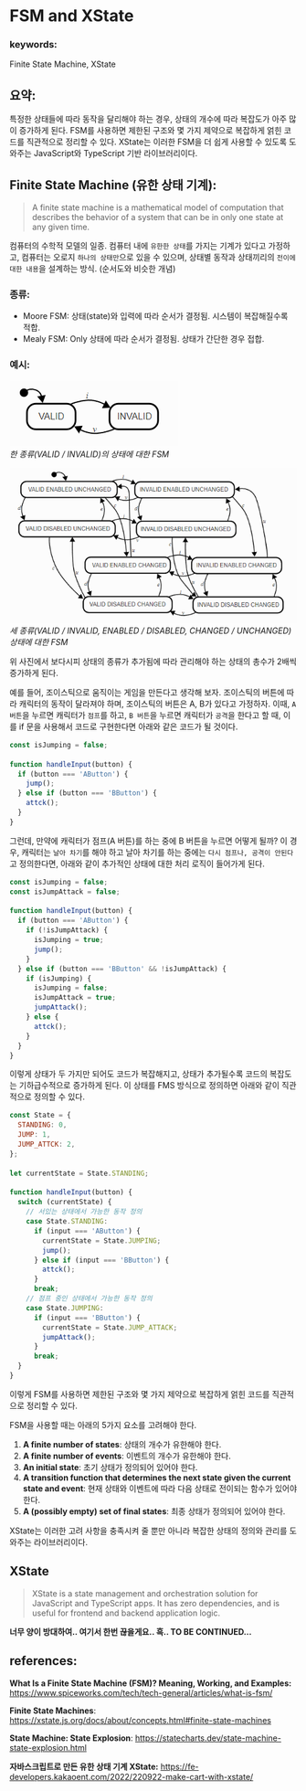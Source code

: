 # FSM and XState

### keywords:

Finite State Machine, XState

## 요약:

특정한 상태들에 따라 동작을 달리해야 하는 경우, 상태의 개수에 따라 복잡도가 아주 많이 증가하게 된다. FSM를 사용하면 제한된 구조와 몇 가지 제약으로 복잡하게 얽힌 코드를 직관적으로 정리할 수 있다. XState는 이러한 FSM을 더 쉽게 사용할 수 있도록 도와주는 JavaScript와 TypeScript 기반 라이브러리이다.

## Finite State Machine (유한 상태 기계):

> A finite state machine is a mathematical model of computation that describes the behavior of a system that can be in only one state at any given time.

컴퓨터의 수학적 모델의 일종. 컴퓨터 내에 `유한한 상태`를 가지는 기계가 있다고 가정하고, 컴퓨터는 오로지 `하나의 상태만`으로 있을 수 있으며, 상태별 동작과 상태끼리의 `전이에 대한 내용`을 설계하는 방식. (순서도와 비슷한 개념)

### 종류:

- Moore FSM: 상태(state)와 입력에 따라 순서가 결정됨. 시스템이 복잡해질수록 적합.
- Mealy FSM: Only 상태에 따라 순서가 결정됨. 상태가 간단한 경우 접합.

### 예시:

![한 종류(VALID / INVALID)의 상태에 대한 FSM](/hong/img/two-states-FMS.png) <br/>
_한 종류(VALID / INVALID)의 상태에 대한 FSM_

![세 종류(VALID / INVALID, ENABLED / DISABLED, CHANGED / UNCHANGED) 상태에 대한 FSM](/hong/img/eight-states-FMS.png) <br/>
_세 종류(VALID / INVALID, ENABLED / DISABLED, CHANGED / UNCHANGED) 상태에 대한 FSM_

위 사진에서 보다시피 상태의 종류가 추가됨에 따라 관리해야 하는 상태의 총수가 2배씩 증가하게 된다.

예를 들어, 조이스틱으로 움직이는 게임을 만든다고 생각해 보자. 조이스틱의 버튼에 따라 캐릭터의 동작이 달라져야 하며, 조이스틱의 버튼은 A, B가 있다고 가정하자. 이때, `A 버튼`을 누르면 캐릭터가 `점프`를 하고, `B 버튼`을 누르면 캐릭터가 `공격`을 한다고 할 때, 이를 if 문을 사용해서 코드로 구현한다면 아래와 같은 코드가 될 것이다.

```javascript
const isJumping = false;

function handleInput(button) {
  if (button === 'AButton') {
    jump();
  } else if (button === 'BButton') {
    attck();
  }
}
```

그런데, 만약에 캐릭터가 점프(A 버튼)를 하는 중에 B 버튼을 누르면 어떻게 될까? 이 경우, 캐릭터는 `날아 차기`를 해야 하고 날아 차기를 하는 중에는 `다시 점프나, 공격이 안된다`고 정의한다면, 아래와 같이 추가적인 상태에 대한 처리 로직이 들어가게 된다.

```javascript
const isJumping = false;
const isJumpAttack = false;

function handleInput(button) {
  if (button === 'AButton') {
    if (!isJumpAttack) {
      isJumping = true;
      jump();
    }
  } else if (button === 'BButton' && !isJumpAttack) {
    if (isJumping) {
      isJumping = false;
      isJumpAttack = true;
      jumpAttack();
    } else {
      attck();
    }
  }
}
```

이렇게 상태가 두 가지만 되어도 코드가 복잡해지고, 상태가 추가될수록 코드의 복잡도는 기하급수적으로 증가하게 된다. 이 상태를 FMS 방식으로 정의하면 아래와 같이 직관적으로 정의할 수 있다.

```javascript
const State = {
  STANDING: 0,
  JUMP: 1,
  JUMP_ATTCK: 2,
};

let currentState = State.STANDING;

function handleInput(button) {
  switch (currentState) {
    // 서있는 상태에서 가능한 동작 정의
    case State.STANDING:
      if (input === 'AButton') {
        currentState = State.JUMPING;
        jump();
      } else if (input === 'BButton') {
        attck();
      }
      break;
    // 점프 중인 상태에서 가능한 동작 정의
    case State.JUMPING:
      if (input === 'BButton') {
        currentState = State.JUMP_ATTACK;
        jumpAttack();
      }
      break;
  }
}
```

이렇게 FSM를 사용하면 제한된 구조와 몇 가지 제약으로 복잡하게 얽힌 코드를 직관적으로 정리할 수 있다.

FSM을 사용할 때는 아래의 5가지 요소를 고려해야 한다.

1. **A finite number of states**: 상태의 개수가 유한해야 한다.
2. **A finite number of events**: 이벤트의 개수가 유한해야 한다.
3. **An initial state**: 초기 상태가 정의되어 있어야 한다.
4. **A transition function that determines the next state given the current state and event**: 현재 상태와 이벤트에 따라 다음 상태로 전이되는 함수가 있어야 한다.
5. **A (possibly empty) set of final states**: 최종 상태가 정의되어 있어야 한다.

XState는 이러한 고려 사항을 충족시켜 줄 뿐만 아니라 복잡한 상태의 정의와 관리를 도와주는 라이브러리이다.

## XState

> XState is a state management and orchestration solution for JavaScript and TypeScript apps. It has zero dependencies, and is useful for frontend and backend application logic.

**너무 양이 방대하여.. 여기서 한번 끊을게요.. 흑.. TO BE CONTINUED...**

## references:

**What Is a Finite State Machine (FSM)? Meaning, Working, and Examples:** https://www.spiceworks.com/tech/tech-general/articles/what-is-fsm/

**Finite State Machines**: https://xstate.js.org/docs/about/concepts.html#finite-state-machines

**State Machine: State Explosion**: https://statecharts.dev/state-machine-state-explosion.html

**자바스크립트로 만든 유한 상태 기계 XState:** https://fe-developers.kakaoent.com/2022/220922-make-cart-with-xstate/
